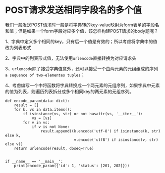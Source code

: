 # POST请求发送相同字段名的多个值

我们一般发送POST请求时一般是将字典转的key-value映射为form表单的字段名和值；但是如果一个form字段对应多个值，该怎样构建POST请求的body题呢？

1、字典中定义多个相同的key，只有后一个值是有效的；所以考虑将字典中的值改为列表形式

2、字典中的列表形式值，无法使用`urlencode`直接转换为对应请求头

3、`urlencode`除了接受字典值意外，还可以接受一个由两元素的元组组成的序列 `a sequence of two-elementes tuples`；

4、考虑编写一个中将函数将字典转换成一个两元素的元组序列，如果字典中元素的值为列表，则遍历列表拆分成多个相同key的两元素的元组序列。

```
def encode_param(data: dict):
    result = []
    for k, vs in data.items():
        if isinstance(vs, str) or not hasattr(vs, '__iter__'):
            vs = [vs]
        for v in vs:
            if v is not None:
                result.append((k.encode('utf-8') if isinstance(k, str) else k,
                               v.encode('utf8') if isinstance(v, str) else v))
    return urlencode(result, doseq=True)


if __name__ == '__main__':
    print(encode_param({'id': 1, 'status': [201, 202]}))
```

